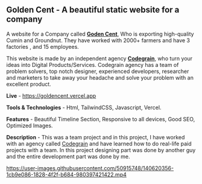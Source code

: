 ## Golden Cent - A beautiful static website for a company

A website for a Company called [**Goden Cent**](https://codegra.in), Who is exporting high-quality Cumin and Groundnut. They have worked with 2000+ farmers and have 3 factories , and 15 employees.

This website is made by an independent agency [**Codegrain**](https://codegra.in), who turn your ideas into Digital Products/Services. Codegrain agency has a team of problem solvers, top notch designer, experienced developers, researcher and marketers to take away your headache and solve your problem with an excellent product.

**Live** - https://goldencent.vercel.app

**Tools & Technologies** - Html, TailwindCSS, Javascript, Vercel.

**Features** - Beautiful Timeline Section, Responsive to all devices, Good SEO, Optimized Images.

**Description** - This was a team project and in this project, I have worked with an agency called [Codegrain](https://codegra.in) and have learned how to do real-life paid projects with a team. In this project designing part was done by another guy and the entire development part was done by me.

https://user-images.githubusercontent.com/50915748/140620356-1cb9e086-1828-4f2f-b684-980397421422.mp4